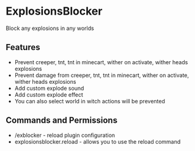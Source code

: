 # ExplosionsBlocker
Block any explosions in any worlds

## Features
 - Prevent creeper, tnt, tnt in minecart, wither on activate, wither heads explosions
 - Prevent damage from creeper, tnt, tnt in minecart, wither on activate, wither heads explosions
 - Add custom explode sound
 - Add custom explode effect
 - You can also select world in witch actions will be prevented

## Commands and Permissions
 - /exblocker - reload plugin configuration
 - explosionsblocker.reload - allows you to use the reload command
